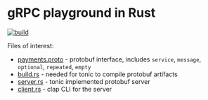 # gRPC playground in Rust

[![build](../../workflows/build/badge.svg)](../../actions/workflows/build.yml)

Files of interest:

- [payments.proto](proto/payments.proto) - protobuf interface, includes `service`, `message`, `optional`, `repeated`, `empty`
- [build.rs](build.rs) - needed for tonic to compile protobuf artifacts
- [server.rs](src/server.rs) - tonic implemented protobuf server
- [client.rs](src/client.rs) - clap CLI for the server
